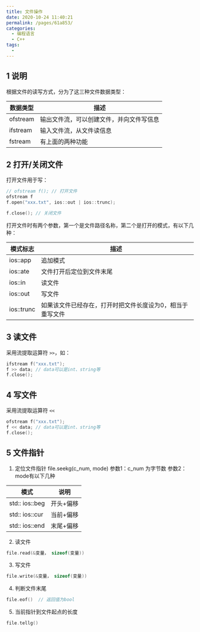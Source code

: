 ```yaml
---
title: 文件操作
date: 2020-10-24 11:40:21
permalink: /pages/61a853/
categories: 
  - 编程语言
  - C++
tags: 
  - 
---
```


## 1 说明

根据文件的读写方式，分为了这三种文件数据类型：

| 数据类型 | 描述 |
|--|--|
|ofstream|输出文件流，可以创建文件，并向文件写信息|
|ifstream|输入文件流，从文件读信息|
|fstream|有上面的两种功能|

## 2 打开/关闭文件

打开文件用于写：
```c
// ofstream f(); // 打开文件
ofstream f
f.open("xxx.txt", ios::out | ios::trunc);

f.close(); // 关闭文件
```
打开文件时有两个参数，第一个是文件路径名称，第二个是打开的模式，有以下几种：

|模式标志|描述|
|--|--|
|ios::app|追加模式|
|ios::ate|文件打开后定位到文件末尾|
|ios::in|读文件|
|ios::out|写文件|
|ios::trunc|如果该文件已经存在，打开时把文件长度设为0，相当于重写文件|


## 3 读文件

采用流提取运算符 `>>`，如：
```c
ifstream f("xxx.txt");
f >> data; // data可以是int、string等
f.close();
```
## 4 写文件
采用流提取运算符 `<<`
```c
ofstream f("xxx.txt");
f << data; // data可以是int、string等
f.close();
```
## 5 文件指针
1) 定位文件指针
file.seekg(c_num, mode)
参数1：c_num 为字节数
参数2：mode有以下几种

|模式|说明|
|--|--|
|std:: ios::beg| 开头+偏移|
|std:: ios::cur| 当前+偏移|
|std:: ios::end| 末尾+偏移|

2) 读文件
```c
file.read(&变量， sizeof(变量))
```
3) 写文件
```c
file.write(&变量， sizeof(变量))
```
4) 判断文件末尾
```c
file.eof()  // 返回值为bool
```
5) 当前指针到文件起点的长度
```c
file.tellg()
```